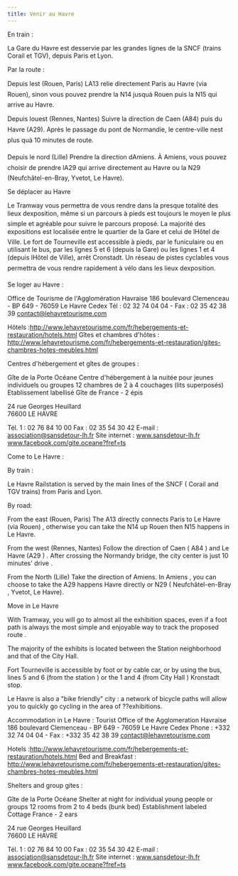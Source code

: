 ```yaml
---
title: Venir au Havre
---
```


En train :

La Gare du Havre est desservie par les grandes lignes de la SNCF (trains Corail et TGV), depuis Paris et Lyon.

Par la route :

Depuis lest (Rouen, Paris)
LA13 relie directement Paris au Havre (via Rouen), sinon vous pouvez prendre la N14 jusquà
Rouen puis la N15 qui arrive au Havre.

Depuis louest (Rennes, Nantes)
Suivre la direction de Caen (A84) puis du Havre (A29). Après le passage du pont de
Normandie, le centre-ville nest plus quà 10 minutes de route.

Depuis le nord (Lille)
Prendre la direction dAmiens. À Amiens, vous pouvez choisir de prendre lA29 qui arrive
directement au Havre ou la N29 (Neufchâtel-en-Bray, Yvetot, Le Havre).

Se déplacer au Havre

Le Tramway vous permettra de vous rendre dans la presque totalité des lieux dexposition,
même si un parcours à pieds est toujours le moyen le plus simple et agréable pour suivre
le parcours proposé. La majorité des expositions est localisée entre le quartier de la Gare et
celui de lHôtel de Ville. Le fort de Tourneville est accessible à pieds, par le funiculaire ou en
utilisant le bus, par les lignes 5 et 6 (depuis la Gare) ou les lignes 1 et 4 (depuis lHôtel de Ville),
arrêt Cronstadt.
Un réseau de pistes cyclables vous permettra de vous rendre rapidement à vélo dans les lieux dexposition.

Se loger au Havre : 

Office de Tourisme de l'Agglomération Havraise
186 boulevard Clemenceau - BP 649 - 76059 Le Havre Cedex
Tél : 02 32 74 04 04 - Fax : 02 35 42 38 39
contact@lehavretourisme.com

Hôtels :http://www.lehavretourisme.com/fr/hebergements-et-restauration/hotels.html
Gîtes et chambres d'hôtes : http://www.lehavretourisme.com/fr/hebergements-et-restauration/gites-chambres-hotes-meubles.html



Centres d'hébergement et gîtes de groupes : 


Gîte de la Porte Océane
Centre d'hébergement à la nuitée pour jeunes individuels ou groupes
12 chambres de 2 à 4 couchages (lits superposés)
Etablissement labellisé Gîte de France - 2 épis

24 rue Georges Heuillard  
76600 LE HAVRE

Tél. 1 : 02 76 84 10 00
Fax : 02 35 54 30 42 
E-mail : association@sansdetour-lh.fr 
Site internet : www.sansdetour-lh.fr www.facebook.com/gite.oceane?fref=ts 
 


Come to Le Havre :

By train :

Le Havre Railstation is served by the main lines of the SNCF ( Corail and TGV trains) from Paris and Lyon.

By road:

From the east (Rouen, Paris)
The A13 directly connects Paris to Le Havre (via Rouen) , otherwise you can take the N14 up
Rouen then N15 happens in Le Havre.

From the west (Rennes, Nantes)
Follow the direction of Caen ( A84 ) and Le Havre (A29 ) . After crossing the Normandy bridge, the city center is just 10 minutes' drive .

From the North (Lille)
Take the direction of Amiens. In Amiens , you can choose to take the A29 happens
Havre directly or N29 ( Neufchâtel-en-Bray , Yvetot, Le Havre).

Move in Le Havre

With Tramway, you will go to almost all the exhibition spaces,
even if a foot path is always the most simple and enjoyable way to track
the proposed route . 

The majority of the exhibits is located between the Station neighborhood and
that of the City Hall. 

Fort Tourneville is accessible by foot or by cable car, or by
using the bus, lines 5 and 6 (from the station ) or the 1 and 4 (from City Hall )
Kronstadt stop.

Le Havre is also a "bike friendly" city : a network of bicycle paths will allow you to quickly go cycling in the area of ??exhibitions.
 


Accommodation in Le Havre : 
Tourist Office of the Agglomeration Havraise
186 boulevard Clemenceau - BP 649 - 76059 Le Havre Cedex
Phone : +332 32 74 04 04 - Fax : +332 35 42 38 39
contact@lehavretourisme.com

Hotels :http://www.lehavretourisme.com/fr/hebergements-et-restauration/hotels.html
Bed and Breakfast : http://www.lehavretourisme.com/fr/hebergements-et-restauration/gites-chambres-hotes-meubles.html

Shelters and group gites : 

Gîte de la Porte Océane
Shelter at night for individual young people or groups
12 rooms from 2 to 4 beds (bunk bed)
Establishment labeled Cottage France - 2 ears

24 rue Georges Heuillard  
76600 LE HAVRE

Tél. 1 : 02 76 84 10 00
Fax : 02 35 54 30 42 
E-mail : association@sansdetour-lh.fr 
Site internet : www.sansdetour-lh.fr www.facebook.com/gite.oceane?fref=ts 
